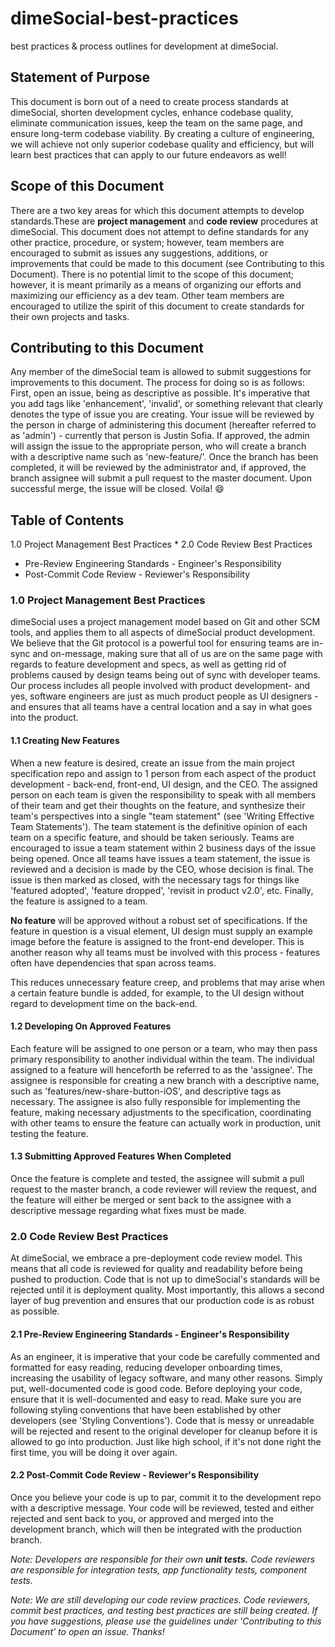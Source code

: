 # dimeSocial-best-practices
best practices &amp; process outlines for development at dimeSocial.

## Statement of Purpose
This document is born out of a need to create process standards at dimeSocial, shorten development cycles, enhance codebase quality, eliminate communication issues, keep the team on the same page, and ensure long-term codebase viability. By creating a culture of engineering, we will achieve not only superior codebase quality and efficiency, but will learn best practices that can apply to our future endeavors as well!

## Scope of this Document
There are a two key areas for which this document attempts to develop standards.These are **project management** and **code review** procedures at dimeSocial. This document does not attempt to define standards for any other practice, procedure, or system; however, team members are encouraged to submit as issues any suggestions, additions, or improvements that could be made to this document (see Contributing to this Document). There is no potential limit to the scope of this document; however, it is meant primarily as a means of organizing our efforts and maximizing our efficiency as a dev team. Other team members are encouraged to utilize the spirit of this document to create standards for their own projects and tasks. 

## Contributing to this Document
Any member of the dimeSocial team is allowed to submit suggestions for improvements to this document. The process for doing so is as follows: First, open an issue, being as descriptive as possible. It's imperative that you add tags like 'enhancement', 'invalid', or something relevant that clearly denotes the type of issue you are creating. Your issue will be reviewed by the person in charge of administering this document (hereafter referred to as 'admin') - currently that person is Justin Sofia. If approved, the admin will assign the issue to the appropriate person, who will create a branch with a descriptive name such as 'new-feature/<feature-name-goes-here>'. Once the branch has been completed, it will be reviewed by the administrator and, if approved, the branch assignee will submit a pull request to the master document. Upon successful merge, the issue will be closed. Voila! :smile:

## Table of Contents

1.0 Project Management Best Practices
  * 
2.0 Code Review Best Practices
  * Pre-Review Engineering Standards - Engineer's Responsibility
  * Post-Commit Code Review - Reviewer's Responsibility

### 1.0 Project Management Best Practices

dimeSocial uses a project management model based on Git and other SCM tools, and applies them to all aspects of dimeSocial product development. We believe that the Git protocol is a powerful tool for ensuring teams are in-sync and on-message, making sure that all of us are on the same page with regards to feature development and specs, as well as getting rid of problems caused by design teams being out of sync with developer teams. Our process includes all people involved with product development- and yes, software engineers are just as much product people as UI designers - and ensures that all teams have a central location and a say in what goes into the product. 

#### 1.1 Creating New Features

When a new feature is desired, create an issue from the main project specification repo and assign to 1 person from each aspect of the product development - back-end, front-end, UI design, and the CEO. The assigned person on each team is given the responsibility to speak with all members of their team and get their thoughts on the feature, and synthesize their team's perspectives into a single "team statement" (see 'Writing Effective Team Statements'). The team statement is the definitive opinion of each team on a specific feature, and should be taken seriously. Teams are encouraged to issue a team statement within 2 business days of the issue being opened. Once all teams have issues a team statement, the issue is reviewed and a decision is made by the CEO, whose decision is final. The issue is then marked as closed, with the necessary tags for things like 'featured adopted', 'feature dropped', 'revisit in product v2.0', etc. Finally, the feature is assigned to a team. 

**No feature** will be approved without a robust set of specifications. If the feature in question is a visual element, UI design must supply an example image before the feature is assigned to the front-end developer. This is another reason why all teams must be involved with this process - features often have dependencies that span across teams.

This reduces unnecessary feature creep, and problems that may arise when a certain feature bundle is added, for example, to the UI design without regard to development time on the back-end. 

#### 1.2 Developing On Approved Features

Each feature will be assigned to one person or a team, who may then pass primary responsibility to another individual within the team. The individual assigned to a feature will henceforth be referred to as the 'assignee'. The assignee is responsible for creating a new branch with a descriptive name, such as 'features/new-share-button-iOS', and descriptive tags as necessary. The assignee is also fully responsible for implementing the feature, making necessary adjustments to the specification, coordinating with other teams to ensure the feature can actually work in production, unit testing the feature. 

#### 1.3 Submitting Approved Features When Completed

Once the feature is complete and tested, the assignee will submit a pull request to the master branch, a code reviewer will review the request, and the feature will either be merged or sent back to the assignee with a descriptive message regarding what fixes must be made.

### 2.0 Code Review Best Practices

At dimeSocial, we embrace a pre-deployment code review model. This means that all code is reviewed for quality and readability before being pushed to production. Code that is not up to dimeSocial's standards will be rejected until it is deployment quality. Most importantly, this allows a second layer of bug prevention and ensures that our production code is as robust as possible. 

#### 2.1 Pre-Review Engineering Standards - Engineer's Responsibility
As an engineer, it is imperative that your code be carefully commented and formatted for easy reading, reducing developer onboarding times, increasing the usability of legacy software, and many other reasons. Simply put, well-documented code is good code. Before deploying your code, ensure that it is well-documented and easy to read. Make sure you are following styling conventions that have been established by other developers (see 'Styling Conventions'). Code that is messy or unreadable will be rejected and resent to the original developer for cleanup before it is allowed to go into production. Just like high school, if it's not done right the first time, you will be doing it over again. 

#### 2.2 Post-Commit Code Review - Reviewer's Responsibility
Once you believe your code is up to par, commit it to the development repo with a descriptive message. Your code will be reviewed, tested and either rejected and sent back to you, or approved and merged into the development branch, which will then be integrated with the production branch. 

*Note: Developers are responsible for their own **unit tests.** Code reviewers are responsible for integration tests, app functionality tests, component tests.*

*Note: We are still developing our code review practices. Code reviewers, commit best practices, and testing best practices are still being created. If you have suggestions, please use the guidelines under 'Contributing to this Document' to open an issue. Thanks!*

